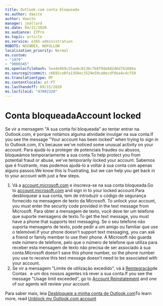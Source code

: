 ```yaml
---
title: Outlook.com conta bloqueada
ms.author: daeite
author: daeite
manager: joallard
ms.date: 04/21/2020
ms.audience: ITPro
ms.topic: article
ms.service: o365-administration
ROBOTS: NOINDEX, NOFOLLOW
localization_priority: Normal
ms.custom:
- "1979"
- "9000345"
ms.openlocfilehash: 5ea4e9b9c25aa6c8136c7b8f9de682d6d741688a
ms.sourcegitcommit: c6692ce0fa1358ec3529e59ca0ecdfdea4cdc759
ms.translationtype: MT
ms.contentlocale: pt-PT
ms.lasthandoff: 09/15/2020
ms.locfileid: "47802320"
---
```

# <a name="account-locked"></a><span data-ttu-id="90e96-102">Conta bloqueada</span><span class="sxs-lookup"><span data-stu-id="90e96-102">Account locked</span></span>

<span data-ttu-id="90e96-103">Se vir a mensagem "A sua conta foi bloqueada" ao tentar entrar na Outlook.com, é porque notámos alguma atividade invulgar na sua conta.</span><span class="sxs-lookup"><span data-stu-id="90e96-103">If you see the message "Your account has been locked" when trying to sign in to Outlook.com, it's because we've noticed some unusual activity on your account.</span></span> <span data-ttu-id="90e96-104">Para ajudá-lo a proteger de potenciais fraudes ou abusos, bloqueámos temporariamente a sua conta.</span><span class="sxs-lookup"><span data-stu-id="90e96-104">To help protect you from potential fraud or abuse, we've temporarily locked your account.</span></span> <span data-ttu-id="90e96-105">Sabemos que é frustrante, mas podemos ajudá-lo a voltar à sua conta com apenas alguns passos.</span><span class="sxs-lookup"><span data-stu-id="90e96-105">We know this is frustrating, but we can help you get back in to your account with just a few steps.</span></span>

1. <span data-ttu-id="90e96-106">Vá a [account.microsoft.com](https://go.microsoft.com/fwlink/?linkid=2090484) e inscreva-se na sua conta bloqueada.</span><span class="sxs-lookup"><span data-stu-id="90e96-106">Go to [account.microsoft.com](https://go.microsoft.com/fwlink/?linkid=2090484) and sign in to your locked account.</span></span><span data-ttu-id="90e96-107">Para desbloquear a sua conta, tem de introduzir o código de segurança fornecido na mensagem de texto da Microsoft.</span><span class="sxs-lookup"><span data-stu-id="90e96-107"> To unlock your account, you must enter the security code provided in the text message from Microsoft.</span></span> <span data-ttu-id="90e96-108">Para obter a mensagem de texto, você deve ter um telefone que suporte mensagens de texto.</span><span class="sxs-lookup"><span data-stu-id="90e96-108">To get the text message, you must have a phone that supports text messaging.</span></span> <span data-ttu-id="90e96-109">Se o seu telefone não suporta mensagens de texto, pode pedir a um amigo ou familiar que use o telemóvel.</span><span class="sxs-lookup"><span data-stu-id="90e96-109">If your phone doesn't support text messaging, you can ask a friend or family member to use their phone.</span></span> <span data-ttu-id="90e96-110">A Microsoft não guarda este número de telefone, pelo que o número de telefone que utiliza para receber esta mensagem de texto não precisa de ser associado à sua conta.</span><span class="sxs-lookup"><span data-stu-id="90e96-110">Microsoft doesn't save this phone number, so the phone number you use to receive this text message doesn't need to be associated with your account.</span></span>
2. <span data-ttu-id="90e96-111">Se vir a mensagem "Limite de utilização excedido", vá à [Reintegração](https://go.microsoft.com/fwlink/?linkid=2090483)de Contas   e um dos nossos agentes irá rever a sua conta.</span><span class="sxs-lookup"><span data-stu-id="90e96-111">If you see the message "Usage limit exceeded", go to [Account Reinstatement](https://go.microsoft.com/fwlink/?linkid=2090483) and one of our agents will review your account.</span></span>

<span data-ttu-id="90e96-112">Para saber mais, leia [Desbloqueie a minha conta de Outlook.com](https://support.office.com/article/f4ad2701-d166-4d8b-8a6a-9af2a1f8a4c4?wt.mc_id=Office_Outlook_com_Alchemy)</span><span class="sxs-lookup"><span data-stu-id="90e96-112">To learn more, read [Unblock my Outlook.com account](https://support.office.com/article/f4ad2701-d166-4d8b-8a6a-9af2a1f8a4c4?wt.mc_id=Office_Outlook_com_Alchemy)</span></span> 